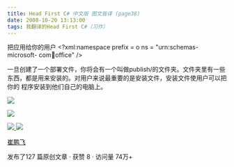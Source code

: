 ```yaml
---
title: Head First C# 中文版 图文皆译 (page38)
date: 2008-10-20 13:13:00
tags: 我翻译的Head First C#（习作）
---
```

把应用给你的用户  <?xml:namespace prefix = o ns = "urn:schemas-microsoft-
com:office:office" />

一旦创建了一个部署文件，你将会有一个叫做publish/的文件夹。文件夹里有一些东西，都是用来安装的。对用户来说最重要的是安装文件，安装文件使用户可以把你的
程序安装到他们自己的电脑上。

![](https://p-blog.csdn.net/images/p_blog_csdn_net/cuipengfei1/EntryImages/20081020/%E6%88%AA%E5%9B%BE00633601052033437500.jpg)

![](https://p-blog.csdn.net/images/p_blog_csdn_net/cuipengfei1/EntryImages/20081020/%E6%88%AA%E5%9B%BE01633601052034218750.jpg)



[ ![](https://profile.csdnimg.cn/5/2/5/3_cuipengfei1)
![](https://g.csdnimg.cn/static/user-reg-year/1x/11.png)
](https://blog.csdn.net/cuipengfei1)

[ 崔鹏飞 ](https://blog.csdn.net/cuipengfei1)

发布了127 篇原创文章  ·  获赞 8  ·  访问量 74万+

